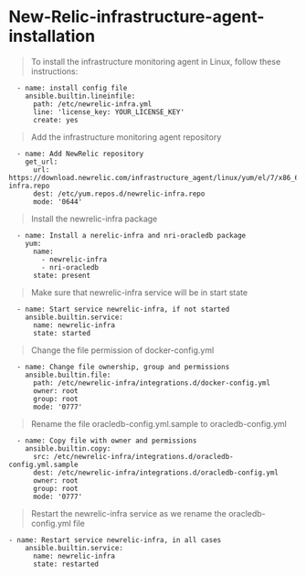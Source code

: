 # New-Relic-infrastructure-agent-installation
>To install the infrastructure monitoring agent in Linux, follow these instructions:
```
  - name: install config file
    ansible.builtin.lineinfile:
      path: /etc/newrelic-infra.yml
      line: 'license_key: YOUR_LICENSE_KEY'
      create: yes
```
>Add the infrastructure monitoring agent repository
```
  - name: Add NewRelic repository
    get_url:
      url: https://download.newrelic.com/infrastructure_agent/linux/yum/el/7/x86_64/newrelic-infra.repo
      dest: /etc/yum.repos.d/newrelic-infra.repo
      mode: '0644'
```
>Install the newrelic-infra package 
```
  - name: Install a nerelic-infra and nri-oracledb package
    yum:
      name:
        - newrelic-infra
        - nri-oracledb
      state: present
```
>Make sure that newrelic-infra service will be in start state
```
  - name: Start service newrelic-infra, if not started
    ansible.builtin.service:
      name: newrelic-infra
      state: started
```
>Change the file permission of docker-config.yml

```
  - name: Change file ownership, group and permissions
    ansible.builtin.file:
      path: /etc/newrelic-infra/integrations.d/docker-config.yml
      owner: root
      group: root
      mode: '0777'
```
>Rename the file oracledb-config.yml.sample to oracledb-config.yml
```
  - name: Copy file with owner and permissions
    ansible.builtin.copy:
      src: /etc/newrelic-infra/integrations.d/oracledb-config.yml.sample
      dest: /etc/newrelic-infra/integrations.d/oracledb-config.yml
      owner: root
      group: root
      mode: '0777'
```
>Restart the newrelic-infra service as we rename the oracledb-config.yml file
```
- name: Restart service newrelic-infra, in all cases
    ansible.builtin.service:
      name: newrelic-infra
      state: restarted
```
